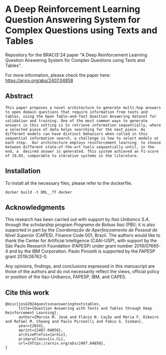 # A Deep Reinforcement Learning Question Answering System for Complex Questions using Texts and Tables
Repository for the BRACIS'24 paper "A Deep Reinforcement Learning Question Answering System for Complex Questions using Texts and Tables".

For more information, please check the paper here: https://arxiv.org/abs/2407.04858 

## Abstract
```
This paper proposes a novel architecture to generate multi-hop answers to open domain questions that require information from texts and tables, using the Open Table-and-Text Question Answering dataset for validation and training. One of the most common ways to generate answers in this setting is to retrieve information sequentially, where a selected piece of data helps searching for the next piece. As different models can have distinct behaviors when called in this sequential information search, a challenge is how to select models at each step.  Our architecture employs reinforcement learning  to choose between different state-of-the-art tools sequentially until, in the end, a  desired answer is generated. This system achieved an F1-score of 19.03, comparable to iterative systems in the literature.
```

## Installation
To install all the necessary files, please refer to the dockerfile. 

```
docker build -t DRL__TT docker
```

## Acknowledgments
This research has been carried out with  support by *Itaú Unibanco S.A.* through the scholarship program  *Programa de Bolsas Itaú* (PBI); it is also supported in part by the *Coordenação de Aperfeiçoamento de Pessoal de Nível Superior* (CAPES), Finance Code 001, Brazil. The authors would like to thank the Center for Artificial Intelligence (C4AI-USP), with support by the São Paulo Research Foundation (FAPESP) under grant number 2019/07665-4 and by the IBM Corporation. Paulo Pirozelli is supported by the FAPESP grant 2019/26762-0. 

Any opinions, findings, and conclusions expressed in this manuscript are those of the authors and do not necessarily reflect the views, official policy or position of the Itaú-Unibanco, FAPESP, IBM, and CAPES.

## Cite this work
```
@misc{josé2024questionansweringtextstables,
      title={Question Answering with Texts and Tables through Deep Reinforcement Learning}, 
      author={Marcos M. José and Flávio N. Cação and Maria F. Ribeiro and Rafael M. Cheang and Paulo Pirozelli and Fabio G. Cozman},
      year={2024},
      eprint={2407.04858},
      archivePrefix={arXiv},
      primaryClass={cs.CL},
      url={https://arxiv.org/abs/2407.04858}, 
}
```
